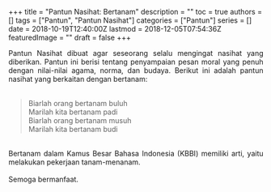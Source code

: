 +++
title = "Pantun Nasihat: Bertanam"
description = ""
toc = true
authors = []
tags = ["Pantun", "Pantun Nasihat"]
categories = ["Pantun"]
series = []
date = 2018-10-19T12:40:00Z
lastmod = 2018-12-05T07:54:36Z
featuredImage = ""
draft = false
+++

<div style="text-align: justify;">Pantun Nasihat dibuat agar seseorang selalu mengingat nasihat yang diberikan. Pantun ini berisi tentang penyampaian pesan moral yang penuh dengan nilai-nilai agama, norma, dan budaya. Berikut ini adalah pantun nasihat yang berkaitan dengan bertanam:<br /><br />
<blockquote class="tr_bq">Biarlah orang bertanam buluh<br />Marilah kita bertanam padi<br />Biarlah orang bertanam musuh<br />Marilah kita bertanam budi</blockquote><br />
Bertanam dalam Kamus Besar Bahasa Indonesia (KBBI) memiliki arti, yaitu melakukan pekerjaan tanam-menanam.<br /><br />
Semoga bermanfaat.</div>
